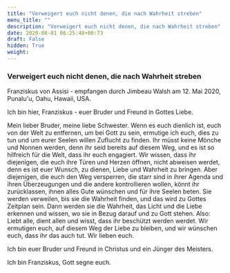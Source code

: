 ```yaml
---
title: "Verweigert euch nicht denen, die nach Wahrheit streben"
menu_title: ""
description: "Verweigert euch nicht denen, die nach Wahrheit streben"
date: 2020-08-01 06:25:48+00:73
draft: False
hidden: True
weight:
---
```

### Verweigert euch nicht denen, die nach Wahrheit streben

Franziskus von Assisi - empfangen durch Jimbeau Walsh am 12. Mai 2020, Punalu'u, Oahu, Hawaii, USA.

Ich bin hier, Franziskus - euer Bruder und Freund in Gottes Liebe.

Mein lieber Bruder, meine liebe Schwester. Wenn es euch dienlich ist, euch von der Welt zu entfernen, um bei Gott zu sein, ermutige ich euch, dies zu tun und um eurer Seelen willen Zuflucht zu finden. Ihr müsst keine Mönche und Nonnen werden, denn ihr seid bereits auf diesem Weg, und es ist so hilfreich für die Welt, dass ihr euch engagiert.  Wir wissen, dass ihr diejenigen, die euch ihre Türen und Herzen öffnen, nicht abweisen werdet, denn es ist euer Wunsch, zu dienen, Liebe und Wahrheit zu bringen. Aber diejenigen, die euch den Weg versperren, die starr sind in ihrer Agenda und ihren Überzeugungen und die andere kontrollieren wollen, könnt ihr zurücklassen, ihnen alles Gute wünschen und für ihre Seelen beten. Sie werden verweilen, bis sie die Wahrheit finden, und das wird zu Gottes Zeitplan sein. Dann werden sie die Wahrheit, das Licht und die Liebe erkennen und wissen, wo sie in Bezug darauf und zu Gott stehen.   Also: Liebt alle, dient allen und wisst, dass ihr beschützt werden werdet. Wir ermutigen euch, auf diesem Weg der Liebe zu bleiben, und wir wünschen euch, dass ihr das auch tut. Wir lieben euch.

Ich bin euer Bruder und Freund in Christus und ein Jünger des Meisters.

Ich bin Franziskus, Gott segne euch.
